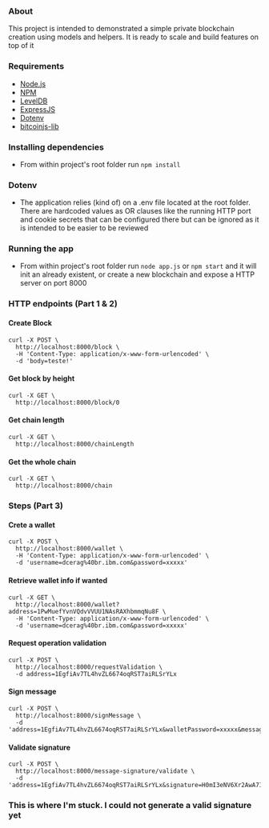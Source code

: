 ### About
This project is intended to demonstrated a simple private blockchain creation using models and helpers. It is ready to scale and build features on top of it

### Requirements
* [Node.js](https://nodejs.org)
* [NPM](https://www.npmjs.com)
* [LevelDB](https://github.com/google/leveldb)
* [ExpressJS](https://expressjs.com/)
* [Dotenv](https://www.npmjs.com/package/dotenv)
* [bitcoinjs-lib](https://www.npmjs.com/package/bitcoinjs-lib)

### Installing dependencies

* From within project's root folder run `npm install`

### Dotenv

* The application relies (kind of) on a .env file located at the root folder. There are hardcoded values as OR clauses like the running HTTP port and cookie secrets that can be configured there but can be ignored  as it  is intended to be easier to be reviewed

### Running the app

* From within project's root folder run `node app.js` or `npm start` and it will init an already existent, or create a new blockchain and expose a HTTP server on port 8000

### HTTP endpoints (Part 1 & 2)

#### Create Block
```
curl -X POST \
  http://localhost:8000/block \
  -H 'Content-Type: application/x-www-form-urlencoded' \
  -d 'body=teste!'
```

#### Get block by height
```
curl -X GET \
  http://localhost:8000/block/0
```

#### Get chain length
```
curl -X GET \
  http://localhost:8000/chainLength
```

#### Get the whole chain
```
curl -X GET \
  http://localhost:8000/chain
```

### Steps (Part 3)

#### Crete a wallet
```
curl -X POST \
  http://localhost:8000/wallet \
  -H 'Content-Type: application/x-www-form-urlencoded' \
  -d 'username=dcerag%40br.ibm.com&password=xxxxx'
```

#### Retrieve wallet info if wanted
```
curl -X GET \
  http://localhost:8000/wallet?address=1PwMuefYvnVQdvVVUU1NAsRAXhbmmqNu8F \
  -H 'Content-Type: application/x-www-form-urlencoded' \
  -d 'username=dcerag%40br.ibm.com&password=xxxxx'
```

#### Request operation validation
```
curl -X POST \
  http://localhost:8000/requestValidation \
  -d address=1EgfiAv7TL4hvZL6674oqRST7aiRLSrYLx
```
  
#### Sign message
```
curl -X POST \
  http://localhost:8000/signMessage \
  -d 'address=1EgfiAv7TL4hvZL6674oqRST7aiRLSrYLx&walletPassword=xxxxx&message=1EgfiAv7TL4hvZL6674oqRST7aiRLSrYLx%3A1533407314%3AstarRegistry'
``` 

#### Validate signature
```
curl -X POST \
  http://localhost:8000/message-signature/validate \
  -d 'address=1EgfiAv7TL4hvZL6674oqRST7aiRLSrYLx&signature=H0mI3eNV6Xr2AwA7Iek9A%2BnjjTFe9ycUz9HR7M8ZSwJ%2BHzT70TO84IEaBmmYTG5BLh5QrCDrdvtcVGsr%2B65ttYg%3D&message=1EgfiAv7TL4hvZL6674oqRST7aiRLSrYLx%3A1533407314%3AstarRegistry'
 ```
 
 ### This is  where I'm stuck. I could not generate a valid signature yet